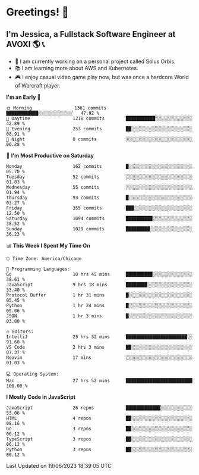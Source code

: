 # Greetings! 🧠

## I'm Jessica, a Fullstack Software Engineer at AVOXI 🌎 📞

- 🌟 I am currently working on a personal project called Solus Orbis.
- 📚 I am learning more about AWS and Kubernetes.
- 🎮 I enjoy casual video game play now, but was once a hardcore World of Warcraft player.

<!--START_SECTION:waka-->
**I'm an Early 🐤** 

```text
🌞 Morning                1361 commits        ████████████░░░░░░░░░░░░░   47.92 % 
🌆 Daytime                1218 commits        ███████████░░░░░░░░░░░░░░   42.89 % 
🌃 Evening                253 commits         ██░░░░░░░░░░░░░░░░░░░░░░░   08.91 % 
🌙 Night                  8 commits           ░░░░░░░░░░░░░░░░░░░░░░░░░   00.28 % 
```
📅 **I'm Most Productive on Saturday** 

```text
Monday                   162 commits         █░░░░░░░░░░░░░░░░░░░░░░░░   05.70 % 
Tuesday                  52 commits          ░░░░░░░░░░░░░░░░░░░░░░░░░   01.83 % 
Wednesday                55 commits          ░░░░░░░░░░░░░░░░░░░░░░░░░   01.94 % 
Thursday                 93 commits          █░░░░░░░░░░░░░░░░░░░░░░░░   03.27 % 
Friday                   355 commits         ███░░░░░░░░░░░░░░░░░░░░░░   12.50 % 
Saturday                 1094 commits        ██████████░░░░░░░░░░░░░░░   38.52 % 
Sunday                   1029 commits        █████████░░░░░░░░░░░░░░░░   36.23 % 
```


📊 **This Week I Spent My Time On** 

```text
🕑︎ Time Zone: America/Chicago

💬 Programming Languages: 
Go                       10 hrs 45 mins      ██████████░░░░░░░░░░░░░░░   38.61 % 
JavaScript               9 hrs 18 mins       ████████░░░░░░░░░░░░░░░░░   33.40 % 
Protocol Buffer          1 hr 31 mins        █░░░░░░░░░░░░░░░░░░░░░░░░   05.45 % 
Python                   1 hr 24 mins        █░░░░░░░░░░░░░░░░░░░░░░░░   05.06 % 
JSON                     1 hr 3 mins         █░░░░░░░░░░░░░░░░░░░░░░░░   03.80 % 

🔥 Editors: 
IntelliJ                 25 hrs 32 mins      ███████████████████████░░   91.60 % 
VS Code                  2 hrs 3 mins        ██░░░░░░░░░░░░░░░░░░░░░░░   07.37 % 
Neovim                   17 mins             ░░░░░░░░░░░░░░░░░░░░░░░░░   01.03 % 

💻 Operating System: 
Mac                      27 hrs 52 mins      █████████████████████████   100.00 % 
```

**I Mostly Code in JavaScript** 

```text
JavaScript               26 repos            █████████████░░░░░░░░░░░░   53.06 % 
HTML                     4 repos             ██░░░░░░░░░░░░░░░░░░░░░░░   08.16 % 
Go                       3 repos             ██░░░░░░░░░░░░░░░░░░░░░░░   06.12 % 
TypeScript               3 repos             ██░░░░░░░░░░░░░░░░░░░░░░░   06.12 % 
Python                   3 repos             ██░░░░░░░░░░░░░░░░░░░░░░░   06.12 % 
```




 Last Updated on 19/06/2023 18:39:05 UTC
<!--END_SECTION:waka-->

<!--
**jessikuh/jessikuh** is a ✨ _special_ ✨ repository because its `README.md` (this file) appears on your GitHub profile.

Here are some ideas to get you started:

- 🔭 I’m currently working on ...
- 🌱 I’m currently learning ...
- 👯 I’m looking to collaborate on ...
- 🤔 I’m looking for help with ...
- 💬 Ask me about ...
- 📫 How to reach me: ...
- 😄 Pronouns: ...
- ⚡ Fun fact: ...
-->
